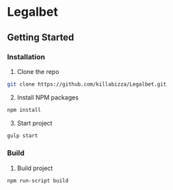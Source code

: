 # Legalbet
<!-- GETTING STARTED -->
## Getting Started


### Installation

1. Clone the repo
```sh
git clone https://github.com/killabizza/Legalbet.git
```
2. Install NPM packages
```sh
npm install
```
3. Start project
```sh
gulp start
```


### Build

1. Build project
```sh
npm run-script build
```
